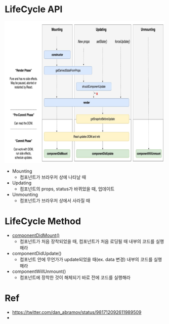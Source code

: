 # LifeCycle API

<img src="./img/lifeCycle.png" width="780px" height="450px">

- Mounting
    - 컴포넌트가 브라우저 상에 나타날 때
- Updating
    - 컴포넌트의 props, status가 바뀌었을 때, 업데이트
- Unmounting
    - 컴포넌트가 브라우저 상에서 사라질 때

# LifeCycle Method
- [componentDidMount()](https://ko.reactjs.org/docs/react-component.html#componentdidmount)
    - 컴포넌트가 처음 장착되었을 때, 컴포넌트가 처음 로딩될 때 내부의 코드를 실행해라 
- componentDidUpdate()
    - 컴포넌트 안에 무언가가 update되었을 때(ex. data 변경) 내부의 코드를 실행해라
- componentWillUnmount()
    - 컴포넌트에 장착한 것이 해체되기 바로 전에 코드를 실행해라
# Ref
- https://twitter.com/dan_abramov/status/981712092611989509
- 